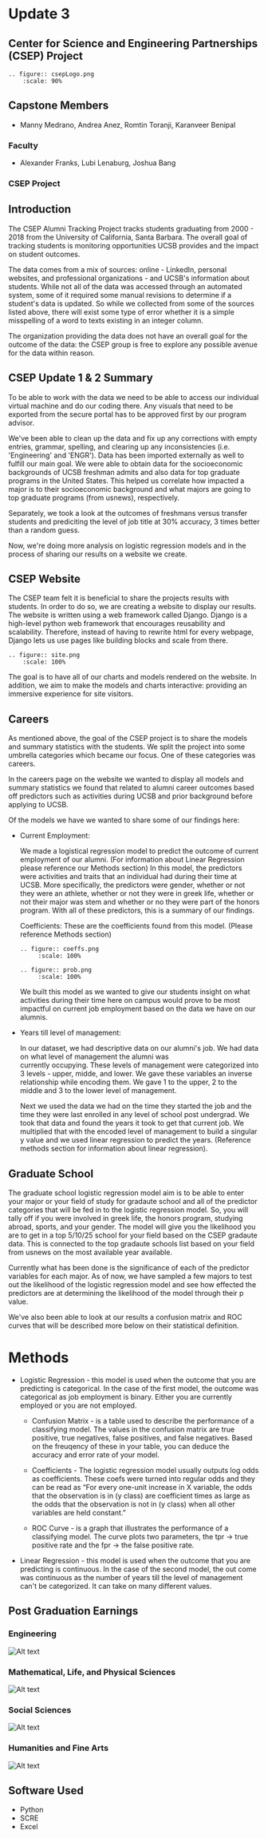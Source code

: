 # Update 3
## Center for Science and Engineering Partnerships (CSEP) Project
```{eval-rst}
.. figure:: csepLogo.png
    :scale: 90% 
```
## Capstone Members
* Manny Medrano, Andrea Anez, Romtin Toranji, Karanveer Benipal
### Faculty
* Alexander Franks, Lubi Lenaburg, Joshua Bang

### CSEP Project 

## Introduction
The CSEP Alumni Tracking Project tracks students graduating from  2000 - 2018 from the University of California, Santa Barbara. The overall goal of tracking students is monitoring opportunities UCSB provides and the impact on student outcomes. 

The data comes from a mix of sources: online - LinkedIn, personal websites, and professional organizations - and UCSB's information about students. While not all of the data was accessed through an automated system, some of it required some manual revisions to determine if a student's data is updated. So while we collected from some of the sources listed above, there will exist some type of error whether it is a simple misspelling of a word to texts existing in an integer column. 

The organization providing the data does not have an overall goal for the outcome of the data: the CSEP group is free to explore any possible avenue for the data within reason.  

## CSEP Update 1 & 2 Summary
To be able to work with the data we need to be able to access our individual virtual machine and do our coding there. Any visuals that need to be exported from the secure portal has to be approved first by our program advisor. 

We've been able to clean up the data and fix up any corrections with empty entries, grammar, spelling, and clearing up any inconsistencies (i.e. 'Engineering' and 'ENGR'). Data has been imported externally as well to fulfill our main goal. We were able to obtain data for the socioeconomic backgrounds of UCSB freshman admits and also data for top graduate programs in the United States. This helped us correlate how impacted a major is to their socioeconomic background and what majors are going to top graduate programs (from usnews), respectively. 

Separately, we took a look at the outcomes of freshmans versus transfer students and prediciting the level of job title at 30% accuracy, 3 times better than a random guess.

Now, we're doing more analysis on logistic regression models and in the process of sharing our results on a website we create.

## CSEP Website  
The CSEP team felt it is beneficial to share the projects results with students. In order to do so, we are creating a website to display our results. The website is written using a web framework called Django. Django is a high-level python web framework that encourages reusability and scalability. Therefore, instead of having to rewrite html for every webpage, Django lets us use pages like building blocks and scale from there. 
```{eval-rst}
.. figure:: site.png
    :scale: 100% 
```
The goal is to have all of our charts and models rendered on the website. In addition, we aim to make the models and charts interactive: providing an immersive experience for site visitors.  


## Careers 
   As mentioned above, the goal of the CSEP project is to share the models and summary statistics with the students. We split
   the project into some umbrella categories which became our focus. One of these categories was careers. 

   In the careers page on the website we wanted to display all models and summary statistics we found that related to alumni
   career outcomes based off predictors such as activities during UCSB and prior background before applying to UCSB. 

   Of the models we have we wanted to share some of our findings here:

   * Current Employment:
       
       We made a logistical regression model to predict the outcome of current employment of our alumni. (For information about
       Linear Regression please reference our Methods section)
       In this model, the predictors were activities and traits that an individual had during their time at UCSB. More 
       specifically, the predictors were gender, whether or not they were an athlete, whether or not they were in greek life, 
       whether or not their major was stem and whether or no they were part of the honors program. With all of these predictors, 
       this is a summary of our findings. 
       
       Coefficients: These are the coefficients found from this model. (Please reference Methods section)
       ```{eval-rst}
       .. figure:: coeffs.png
            :scale: 100% 
       ```
       
       ```{eval-rst}
       .. figure:: prob.png
            :scale: 100% 
       ```
       
       We built this model as we wanted to give our students insight on what activities during their time here on campus would
       prove to be most impactful on current job employment based on the data we have on our alumnis.
       
   * Years till level of management: 
      
      In our dataset, we had descriptive data on our alumni's job. We had data on what level of management the alumni was     
      currently occupying. These levels of management were categorized into 3 levels - upper, midde, and lower. We gave these
      variables an inverse relationship while encoding them. We gave 1 to the upper, 2 to the middle and 3 to the lower level of
      management. 
      
      Next we used the data we had on the time they started the job and the time they were last enrolled in any level of school
      post undergrad. We took that data and found the years it took to get that current job. We multiplied that with the encoded
      level of management to build a singular y value and we used linear regression to predict the years. (Reference methods
      section for information about linear regression).

## Graduate School
The graduate school logistic regression model aim is to be able to enter your major or your field of study for gradaute school and all of the predictor categories that will be fed in to the logistic regression model. So, you will tally off if you were involved in greek life, the honors program, studying abroad, sports, and your gender. The model will give you the likelihood you are to get in a top 5/10/25 school for your field based on the CSEP gradaute data. This is connected to the top gradaute schools list based on your field from usnews on the most available year available. 

Currently what has been done is the significance of each of the predictor variables for each major. As of now, we have sampled a few majors to test out the likelihood of the logistic regression model and see how effected the predictors are at determining the likelihood of the model through their p value. 

We've also been able to look at our results a confusion matrix and ROC curves that will be described more below on their statistical definition.

# Methods 
* Logistic Regression - this model is used when the outcome that you are predicting is categorical.
     In the case of the first model, the outcome was categorical as job employment is binary. Either you are currently employed 
     or you are not employed. 
     
     * Confusion Matrix - is a table used to describe the performance of a classifying model. The values in the confusion matrix
       are true positive, true negatives, false positives, and false negatives. Based on the freuqency of these in your table, you
       can deduce the accuracy and error rate of your model.
       
     * Coefficients - The logistic regression model usually outputs log odds as coefficients. These coefs were turned into regular
       odds and they can be read as “For every one-unit increase in X variable, the odds that the observation is in (y class) are
       coefficient times as large as the odds that the observation is not in (y class) when all other variables are held constant.”

     * ROC Curve - is a graph that illustrates the performance of a classifying model. The curve plots two parameters, the tpr →
       true positive rate and the fpr → the false positive rate.

* Linear Regression - this model is used when the outcome that you are predicting is continuous.
     In the case of the second model, the out come was continuous as the number of years till the level of management can't be 
     categorized. It can take on many different values. 

## Post Graduation Earnings 

### Engineering 
![Alt text](./eng_first.svg)

### Mathematical, Life, and Physical Sciences 
![Alt text](./math_and_physical.svg)

### Social Sciences 
![Alt text](./social_salary.svg)

### Humanities and Fine Arts 
![Alt text](./human_sal.svg)


## Software Used
* Python
* SCRE
* Excel
